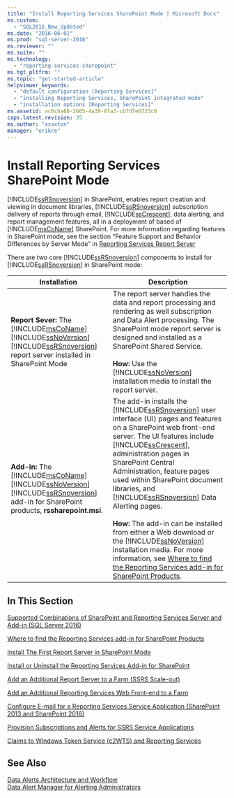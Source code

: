 ```yaml
---
title: "Install Reporting Services SharePoint Mode | Microsoft Docs"
ms.custom: 
  - "SQL2016_New_Updated"
ms.date: "2016-06-01"
ms.prod: "sql-server-2016"
ms.reviewer: ""
ms.suite: ""
ms.technology: 
  - "reporting-services-sharepoint"
ms.tgt_pltfrm: ""
ms.topic: "get-started-article"
helpviewer_keywords: 
  - "default configuration [Reporting Services]"
  - "installing Reporting Services, SharePoint integrated mode"
  - "installation options [Reporting Services]"
ms.assetid: ac6cba68-2665-4a39-8fa3-cb7d7e6723c0
caps.latest.revision: 35
ms.author: "asaxton"
manager: "erikre"
---
```

# Install Reporting Services SharePoint Mode
  [!INCLUDE[ssRSnoversion](../../../advanced-analytics/r-services/includes/ssrsnoversion-md.md)] in SharePoint, enables report creation and viewing in document libraries, [!INCLUDE[ssRSnoversion](../../../advanced-analytics/r-services/includes/ssrsnoversion-md.md)] subscription delivery of reports through email,  [!INCLUDE[ssCrescent](../../../analysis-services/includes/sscrescent-md.md)], data alerting, and report management features, all in a deployment of based of [!INCLUDE[msCoName](../../../advanced-analytics/r-services/tutorials/includes/msconame-md.md)] SharePoint. For more information regarding features in SharePoint mode, see the section “Feature Support and Behavior Differences by Server Mode” in [Reporting Services Report Server](../../../reporting-services/report-server/sharepoint/reporting-services-report-server.md)  
  
 There are two core [!INCLUDE[ssRSnoversion](../../../advanced-analytics/r-services/includes/ssrsnoversion-md.md)] components to install for [!INCLUDE[ssRSnoversion](../../../advanced-analytics/r-services/includes/ssrsnoversion-md.md)] in SharePoint mode:  
  
|Installation|Description|  
|------------------|-----------------|  
|**Report Sever:** The [!INCLUDE[msCoName](../../../advanced-analytics/r-services/tutorials/includes/msconame-md.md)] [!INCLUDE[ssNoVersion](../../../advanced-analytics/r-services/includes/ssnoversion-md.md)] [!INCLUDE[ssRSnoversion](../../../advanced-analytics/r-services/includes/ssrsnoversion-md.md)] report server installed in SharePoint Mode|The report server handles the data and report processing and rendering as well subscription and Data Alert processing. The SharePoint mode report server is designed and installed as a SharePoint Shared Service.<br /><br /> **How:** Use the [!INCLUDE[ssNoVersion](../../../advanced-analytics/r-services/includes/ssnoversion-md.md)] installation media to install the report server.|  
|**Add-in:** The [!INCLUDE[msCoName](../../../advanced-analytics/r-services/tutorials/includes/msconame-md.md)] [!INCLUDE[ssNoVersion](../../../advanced-analytics/r-services/includes/ssnoversion-md.md)] [!INCLUDE[ssRSnoversion](../../../advanced-analytics/r-services/includes/ssrsnoversion-md.md)] add-in for SharePoint products, **rssharepoint.msi**.|The add-in installs the [!INCLUDE[ssRSnoversion](../../../advanced-analytics/r-services/includes/ssrsnoversion-md.md)] user interface (UI) pages and features on a SharePoint web front-end server. The UI features include [!INCLUDE[ssCrescent](../../../analysis-services/includes/sscrescent-md.md)], administration pages in SharePoint Central Administration, feature pages used within SharePoint document libraries, and [!INCLUDE[ssRSnoversion](../../../advanced-analytics/r-services/includes/ssrsnoversion-md.md)] Data Alerting pages.<br /><br /> **How:**  The add-in can be installed from either a Web download or the [!INCLUDE[ssNoVersion](../../../advanced-analytics/r-services/includes/ssnoversion-md.md)] installation media. For more information,  see [Where to find the Reporting Services add-in for SharePoint Products](../../../reporting-services/install/windows/where-to-find-the-reporting-services-add-in-for-sharepoint-products.md).|  
  
## In This Section  
 [Supported Combinations of SharePoint and Reporting Services Server and Add-in &#40;SQL Server 2016&#41;](../../../reporting-services/install/windows/dc6a3372-db26-43f0-b7aa-f725acc635c2.md)  
  
 [Where to find the Reporting Services add-in for SharePoint Products](../../../reporting-services/install/windows/where-to-find-the-reporting-services-add-in-for-sharepoint-products.md)  
  
 [Install The First Report Server in SharePoint Mode](../../../reporting-services/install/windows/install-the-first-report-server-in-sharepoint-mode.md)  
  
 [Install or Uninstall the Reporting Services Add-in for SharePoint](../../../reporting-services/install/windows/install-or-uninstall-the-reporting-services-add-in-for-sharepoint.md)  
  
 [Add an Additional Report Server to a Farm &#40;SSRS Scale-out&#41;](../../../reporting-services/install/windows/add-an-additional-report-server-to-a-farm-ssrs-scale-out.md)  
  
 [Add an Additional Reporting Services Web Front-end to a Farm](../../../reporting-services/install/windows/add-an-additional-reporting-services-web-front-end-to-a-farm.md)  
  
 [Configure E-mail for a Reporting Services Service Application &#40;SharePoint 2013 and SharePoint 2016&#41;](http://msdn.microsoft.com/en-us/38fc34a6-aae7-4dde-9ad2-f1eee0c42a9f)  
  
 [Provision Subscriptions and Alerts for SSRS Service Applications](../../../reporting-services/install/windows/provision-subscriptions-and-alerts-for-ssrs-service-applications.md)  
  
 [Claims to Windows Token Service &#40;c2WTS&#41; and Reporting Services](../../../reporting-services/install/windows/claims-to-windows-token-service-c2wts-and-reporting-services.md)  
  
## See Also  
 [Data Alerts Architecture and Workflow](../../../reporting-services/reporting-services-data-alerts.md#AlertingWF)   
 [Data Alert Manager for Alerting Administrators](../../../reporting-services/data-alert-manager-for-alerting-administrators.md)  
  
  